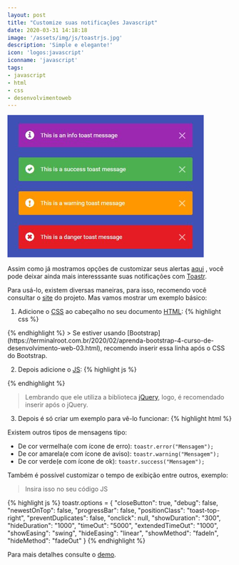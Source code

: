 ```yaml
---
layout: post
title: "Customize suas notificações Javascript"
date: 2020-03-31 14:18:18
image: '/assets/img/js/toastrjs.jpg'
description: 'Simple e elegante!'
icon: 'logos:javascript'
iconname: 'javascript'
tags:
- javascript
- html
- css
- desenvolvimentoweb
---
```


![Customize suas notificações Javascript](/assets/img/js/toastrjs.jpg)

Assim como já mostramos opções de customizar seus alertas [aqui](https://terminalroot.com.br/2020/02/customize-o-alert-do-seu-javascript.html) , você pode deixar ainda mais interesssante suas notificações com [Toastr](https://github.com/CodeSeven/toastr).

Para usá-lo, existem diversas maneiras, para isso, recomendo você consultar o [site](https://github.com/CodeSeven/toastr) do projeto. Mas vamos mostrar um exemplo básico:

1. Adicione o [CSS](https://terminalroot.com.br/css/) ao cabeçalho no seu documento [HTML](https://terminalroot.com.br/html/):
{% highlight css %}
<link rel="stylesheet" href="https://cdnjs.cloudflare.com/ajax/libs/toastr.js/latest/toastr.min.css">
{% endhighlight %}
> Se estiver usando [Bootstrap](https://terminalroot.com.br/2020/02/aprenda-bootstrap-4-curso-de-desenvolvimento-web-03.html), recomendo inserir essa linha após o CSS do Bootstrap.

2. Depois adicione o [JS](https://terminalroot.com.br/2020/01/javascript.html):
{% highlight js %}
<script src="https://cdnjs.cloudflare.com/ajax/libs/toastr.js/latest/toastr.min.js"></script>
{% endhighlight %}
> Lembrando que ele utiliza a biblioteca [jQuery](https://jquery.com/), logo, é recomendado inserir após o jQuery.

3. Depois é só criar um exemplo para vê-lo funcionar:
{% highlight html %}
<!DOCTYPE html>
<!--
vim: et ts=2 sw=2 ft=html:
-->
<html lang="en">
  <head>
    <meta charset="UTF-8">
    <title>Teste Toastr</title>
    <link rel="stylesheet" href="https://cdnjs.cloudflare.com/ajax/libs/toastr.js/latest/toastr.min.css">
    <script src="http://code.jquery.com/jquery-1.9.1.js"></script>
    <script src="https://cdnjs.cloudflare.com/ajax/libs/toastr.js/latest/toastr.min.js"></script>
    <script>
      $(document).ready( function(){
        $('.my').click( function(){
          toastr.success("Tá funfandoo!");
        } );

      } );
    </script>

  </head>
  <body>
    <button class="my">Clique aqui para exibir a notificação</button>
  </body>
</html>
{% endhighlight %}
> **AVISO**: Tive alguns problemas em fazer funcionar com versões recentes de [jQuery](http://code.jquery.com/jquery-1.9.1.js) , por isso usei a versão **1.9.1** como exibido acima, que funcionou de boa!

<script async src="https://pagead2.googlesyndication.com/pagead/js/adsbygoogle.js"></script>
<!-- Informat -->
<ins class="adsbygoogle"
     style="display:block"
     data-ad-client="ca-pub-2838251107855362"
     data-ad-slot="2327980059"
     data-ad-format="auto"
     data-full-width-responsive="true"></ins>
<script>
(adsbygoogle = window.adsbygoogle || []).push({});
</script>
    

Existem outros tipos de mensagens tipo:
+ De cor vermelha(e com ícone de erro): `toastr.error("Mensagem");`
+ De cor amarela(e com ícone de aviso): `toastr.warning("Mensagem");`
+ De cor verde(e com ícone de ok): `toastr.success("Mensagem");`

Também é possível customizar o tempo de exibição entre outros, exemplo:
> Insira isso no seu código JS

{% highlight js %}
toastr.options = {
  "closeButton": true,
  "debug": false,
  "newestOnTop": false,
  "progressBar": false,
  "positionClass": "toast-top-right",
  "preventDuplicates": false,
  "onclick": null,
  "showDuration": "300",
  "hideDuration": "1000",
  "timeOut": "5000",
  "extendedTimeOut": "1000",
  "showEasing": "swing",
  "hideEasing": "linear",
  "showMethod": "fadeIn",
  "hideMethod": "fadeOut"
}
{% endhighlight %}

Para mais detalhes consulte o [demo](https://codeseven.github.io/toastr/demo.html).



